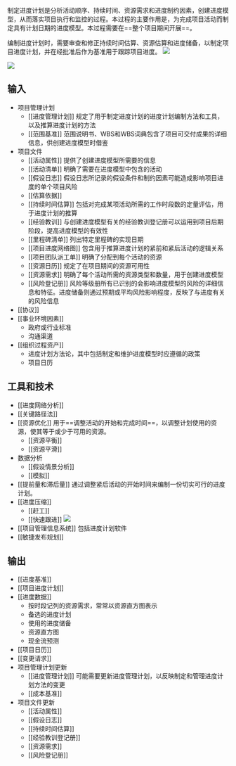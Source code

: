 制定进度计划是分析活动顺序、持续时间、资源需求和进度制约因素，创建进度模型，从而落实项目执行和监控的过程。本过程的主要作用是，为完成项目活动而制定具有计划日期的进度模型。本过程需要在==整个项目期间开展==。

编制进度计划时，需要审查和修正持续时间估算、资源估算和进度储备，以制定项目进度计划，并在经批准后作为基准用于跟踪项目进度。
![](https://raw.githubusercontent.com/a812305914/PMP/main/img/202210062313001.png)

![](https://raw.githubusercontent.com/a812305914/PMP/main/img/202210062316466.png)
## 输入
+ 项目管理计划
	+ [[进度管理计划]] 规定了用于制定进度计划的进度计划编制方法和工具，以及推算进度计划的方法
	+ [[范围基准]] 范围说明书、WBS和WBS词典包含了项目可交付成果的详细信息，供创建进度模型时借鉴
+ 项目文件
	+ [[活动属性]] 提供了创建进度模型所需要的信息
	+ [[活动清单]] 明确了需要在进度模型中包含的活动
	+ [[假设日志]] 假设日志所记录的假设条件和制约因素可能造成影响项目进度的单个项目风险
	+ [[估算依据]] 
	+ [[持续时间估算]] 包括对完成某项活动所需的工作时段数的定量评估，用于进度计划的推算
	+ [[经验教训]] 与创建进度模型有关的经验教训登记册可以运用到项目后期阶段，提高进度模型的有效性
	+ [[里程碑清单]] 列出特定里程碑的实现日期
	+ [[项目进度网络图]] 包含用于推算进度计划的紧前和紧后活动的逻辑关系
	+ [[项目团队派工单]] 明确了分配到每个活动的资源
	+ [[资源日历]] 规定了在项目期间的资源可用性
	+ [[资源需求]] 明确了每个活动所需的资源类型和数量，用于创建进度模型
	+ [[风险登记册]] 风险等级册所有已识别的会影响进度模型的风险的详细信息和特征。进度储备则通过预期或平均风险影响程度，反映了与进度有关的风险信息
+ [[协议]]
+ [[事业环境因素]]
	+ 政府或行业标准
	+ 沟通渠道
+ [[组织过程资产]]
	+ 进度计划方法论，其中包括制定和维护进度模型时应遵循的政策
	+ 项目日历

## 工具和技术
+ [[进度网络分析]]
+ [[关键路径法]]
+ [[资源优化]] 用于==调整活动的开始和完成时间==，以调整计划使用的资源，使其等于或少于可用的资源。
	+ [[资源平衡]]
	+ [[资源平滑]]
+ 数据分析
	+ [[假设情景分析]]
	+ [[模拟]]
+ [[提前量和滞后量]] 通过调整紧后活动的开始时间来编制一份切实可行的进度计划。
+ [[进度压缩]]
	+ [[赶工]]
	+ [[快速跟进]]
![](https://raw.githubusercontent.com/a812305914/PMP/main/img/202210062350450.png)
+ [[项目管理信息系统]] 包括进度计划软件
+ [[敏捷发布规划]]

## 输出
+ [[进度基准]]
+ [[项目进度计划]]
+ [[进度数据]]
	+ 按时段记列的资源需求，常常以资源直方图表示
	+ 备选的进度计划
	+ 使用的进度储备
	+ 资源直方图
	+ 现金流预测
+ [[项目日历]]
+ [[变更请求]]
+ 项目管理计划更新
	+ [[进度管理计划]] 可能需要更新进度管理计划，以反映制定和管理进度计划方法的变更
	+ [[成本基准]]
+ 项目文件更新
	+ [[活动属性]] 
	+ [[假设日志]]
	+ [[持续时间估算]]
	+ [[经验教训登记册]]
	+ [[资源需求]]
	+ [[风险登记册]]